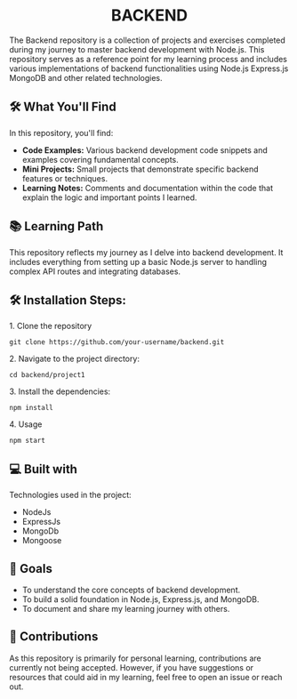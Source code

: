 <h1 align="center" id="title">BACKEND</h1>

<p id="description">The Backend repository is a collection of projects and exercises completed during my journey to master backend development with Node.js. This repository serves as a reference point for my learning process and includes various implementations of backend functionalities using Node.js Express.js MongoDB and other related technologies.</p>

<h2>🛠️ What You'll Find</h2>
In this repository, you'll find:
<ul>
<li><b>Code Examples:</b> Various backend development code snippets and examples covering fundamental concepts.</li>
<li><b>Mini Projects:</b> Small projects that demonstrate specific backend features or techniques.</li>
<li><b>Learning Notes:</b> Comments and documentation within the code that explain the logic and important points I learned.</li>
</ul>

<h2>📚 Learning Path</h2>
This repository reflects my journey as I delve into backend development. It includes everything from setting up a basic Node.js server to handling complex API routes and integrating databases.

<h2>🛠️ Installation Steps:</h2>

<p>1. Clone the repository</p>

```
git clone https://github.com/your-username/backend.git
```

<p>2. Navigate to the project directory:</p>

```
cd backend/project1
```

<p>3. Install the dependencies:</p>

```
npm install
```

<p>4. Usage</p>

```
npm start
```

  
  
<h2>💻 Built with</h2>

Technologies used in the project:

*   NodeJs
*   ExpressJs
*   MongoDb
*   Mongoose

<h2>🎯 Goals</h2>
<ul>
<li>To understand the core concepts of backend development.</li>
<li>To build a solid foundation in Node.js, Express.js, and MongoDB.</li>
<li>To document and share my learning journey with others.</li>
</ul>

<h2>🤝 Contributions</h2>
As this repository is primarily for personal learning, contributions are currently not being accepted. However, if you have suggestions or resources that could aid in my learning, feel free to open an issue or reach out.
